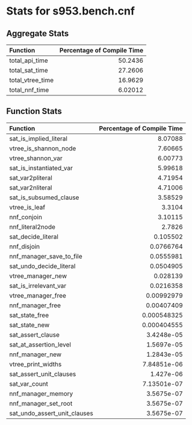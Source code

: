 # Stats for s953.bench.cnf

## Aggregate Stats
| Function         |   Percentage of Compile Time |
|:-----------------|-----------------------------:|
| total_api_time   |                     50.2436  |
| total_sat_time   |                     27.2606  |
| total_vtree_time |                     16.9629  |
| total_nnf_time   |                      6.02012 |

## Function Stats
| Function                     |   Percentage of Compile Time |
|:-----------------------------|-----------------------------:|
| sat_is_implied_literal       |                  8.07088     |
| vtree_is_shannon_node        |                  7.60665     |
| vtree_shannon_var            |                  6.00773     |
| sat_is_instantiated_var      |                  5.99618     |
| sat_var2pliteral             |                  4.71954     |
| sat_var2nliteral             |                  4.71006     |
| sat_is_subsumed_clause       |                  3.58529     |
| vtree_is_leaf                |                  3.3104      |
| nnf_conjoin                  |                  3.10115     |
| nnf_literal2node             |                  2.7826      |
| sat_decide_literal           |                  0.105502    |
| nnf_disjoin                  |                  0.0766764   |
| nnf_manager_save_to_file     |                  0.0555981   |
| sat_undo_decide_literal      |                  0.0504905   |
| vtree_manager_new            |                  0.028139    |
| sat_is_irrelevant_var        |                  0.0216358   |
| vtree_manager_free           |                  0.00992979  |
| nnf_manager_free             |                  0.00407409  |
| sat_state_free               |                  0.000548325 |
| sat_state_new                |                  0.000404555 |
| sat_assert_clause            |                  3.4248e-05  |
| sat_at_assertion_level       |                  1.5697e-05  |
| nnf_manager_new              |                  1.2843e-05  |
| vtree_print_widths           |                  7.84851e-06 |
| sat_assert_unit_clauses      |                  1.427e-06   |
| sat_var_count                |                  7.13501e-07 |
| nnf_manager_memory           |                  3.5675e-07  |
| nnf_manager_set_root         |                  3.5675e-07  |
| sat_undo_assert_unit_clauses |                  3.5675e-07  |